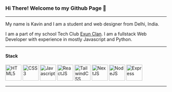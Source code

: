 ### Hi There! Welcome to my Github Page :wave:

---

My name is Kavin and I am a student and web designer from Delhi, India.

I am a part of my school Tech Club [Exun Clan](https://exunclan.com). I am a fullstack Web Developer with experience in mostly Javascript and Python.

---
#### Stack
<img src="https://cdn.worldvectorlogo.com/logos/html5.svg" alt="HTML5" width="50" height="50" />
<img src="https://cdn.worldvectorlogo.com/logos/css3.svg" alt="CSS3" width="50" height="50" />
<img src="https://cdn.worldvectorlogo.com/logos/javascript.svg" alt="Javascript" width="50" height="50" />
<img src="https://cdn.worldvectorlogo.com/logos/react-2.svg" alt="ReactJS" width="50" height="50" />
<img src="https://cdn.worldvectorlogo.com/logos/tailwindcss.svg" alt="TailwindCSS" width="50" height="50" />
<img src="https://cdn.worldvectorlogo.com/logos/next-js.svg" alt="NextJS" width="50" height="50" />
<img src="https://cdn.worldvectorlogo.com/logos/nodejs-icon.svg" alt="NodeJS" width="50" height="50" />
<img src="https://cdn.worldvectorlogo.com/logos/express-109.svg" alt="Express" width="50" height="50" />

---
